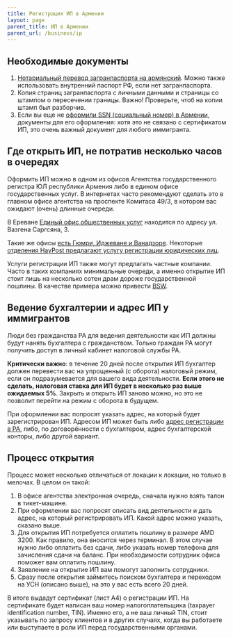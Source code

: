 ```yaml
---
title: Регистрация ИП в Армении
layout: page
parent_title: ИП в Армении
parent_url: /business/ip
---
```


## Необходимые документы

1. [Нотариальный перевод загранпаспорта на армянский](/documents/passport-translation). Можно также использовать внутренний паспорт РФ, если нет загранпаспорта.
2. Копия страниц загранпаспорта с личными данными и страницы со штампом о пересечении границы. Важно! Проверьте, чтоб на копии штамп был разборчив.
3. Если вы еще не [оформили SSN (социальный номер) в Армении](/documents/social-number), документы для его оформления: хотя это не связано с сертификатом ИП, это очень важный документ для любого иммигранта.

## Где открыть ИП, не потратив несколько часов в очередях

Оформить ИП можно в одном из офисов Агентства государственного регистра ЮЛ республики Армения либо в едином офисе
государственных услуг. В интернетах часто рекомендуют сделать это в главном офисе агентства на проспекте Комитаса 49/3,
в котором вас ожидают (очень) длинные очереди.

В Ереване [Единый офис общественных услуг](https://www.moj.am/ru/page/617) находится по адресу ул. Вазгена Саргсяна, 3.

Такие же офисы [есть Гюмри, Иджеване и Ванадзоре](https://www.haypost.am/ru/government-services/Unified-Offices-for-Public-Service).
Некоторые [отделения HayPost предлагают услугу регистрации юридических лиц](https://www.haypost.am/ru/government-services/Unified-Offices-for-Public-Service).

Услуги регистрации ИП также могут предлагать частные компании. Часто в таких компаниях минимальные очереди, а именно
открытие ИП стоит лишь на несколько сотен драм дороже государственной пошлины. В качестве примера можно привести [BSW](http://bsw.am/).

## Ведение бухгалтерии и адрес ИП у иммигрантов

Люди без гражданства РА для ведения деятельности как ИП должны будут нанять бухгалтера с гражданством. Только граждан
РА могут получить доступ в личный кабинет налоговой службы РА.

**Критически важно**: в течение 20 дней после открытия ИП бухгалтер должен перевести вас на упрощенный (с оборота)
налоговый режим, если он подразумевается для вашего вида деятельности.
**Если этого не сделать, налоговая ставка для ИП будет в несколько раз выше ожидаемых 5%**.
Закрыть и открыть ИП заново можно, но это не позволит перейти на режим с оборота в будущем.

При оформлении вас попросят указать адрес, на который будет зарегистрирован ИП. Адресом ИП может быть либо
[адрес регистрации в РА](/documents/registration), либо, по договорённости с бухгалтером, адрес бухгалтерской конторы, либо другой вариант.

## Процесс открытия

Процесс может несколько отличаться от локации к локации, но только в мелочах. В целом он такой:

1. В офисе агентства электронная очередь, сначала нужно взять талон в тикет-машине.
2. При оформлении вас попросят описать вид деятельности и дать адрес, на который регистрировать ИП. Какой адрес можно указать, сказано выше.
3. Для открытия ИП потребуется оплатить пошлину в размере AMD 3200. Как правило, она вносится через терминал. В этом случае нужно либо оплатить без сдачи, либо указать номер телефона для зачисления сдачи на баланс. При необходимости сотрудник офиса поможет вам оплатить пошлину.
4. Заявление на открытие ИП вам помогут заполнить сотрудники.
5. Сразу после открытия займитесь поиском бухгалтера и переходом на УСН (описано выше), на это у вас есть всего 20 дней.

В итоге выдадут сертификат (лист А4) о регистрации ИП. На сертификате будет написан ваш номер налогоплательщика
(taxpayer identification number, TIN). Именно его, а не ваш личный TIN, стоит указывать по запросу клиентов и
в других случаях, когда вы работаете или выступаете в роли ИП перед государственными органами.
